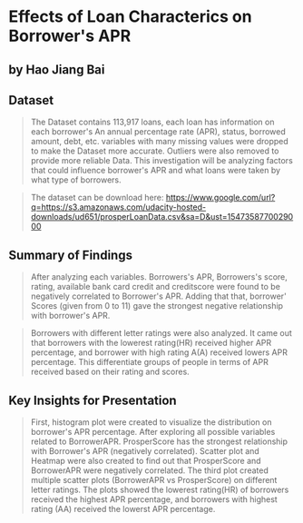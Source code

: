 
# Effects of Loan Characterics on Borrower's APR
## by Hao Jiang Bai
 

## Dataset

> The Dataset contains 113,917 loans, each loan has information on each borrower's An annual percentage rate (APR), status, borrowed amount, debt, etc. variables with many missing values were dropped to make the Dataset more accurate. Outliers were also removed to provide more reliable Data.
This investigation will be analyzing factors that could influence borrower's APR and what loans were taken by what type of borrowers.

> The dataset can be download here: https://www.google.com/url?q=https://s3.amazonaws.com/udacity-hosted-downloads/ud651/prosperLoanData.csv&sa=D&ust=1547358770029000
 

## Summary of Findings

> After analyzing each variables. Borrowers's APR, Borrowers's score, rating, available bank card credit and creditscore were found to be negatively correlated to Borrower's APR. Adding that that, borrower' Scores (given from 0 to 11) gave the strongest negative relationship with borrower's APR.

> Borrowers with different letter ratings were also analyzed. It came out that borrowers with the lowerest rating(HR) received higher APR percentage, and borrower with high rating A(A) received lowers APR percentage. This differentiate groups of people in terms of APR received based on their rating and scores.

 

## Key Insights for Presentation

> First, histogram plot were created to visualize the distribution on borrower's APR percentage.  After exploring all possible variables related to BorrowerAPR. ProsperScore has the strongest relationship with Borrower's APR (negatively correlated). Scatter plot and Heatmap were also created to find out that ProsperScore and BorrowerAPR were negatively correlated. The third plot created multiple scatter plots (BorrowerAPR vs ProsperScore) on different letter ratings. The plots showed the lowerest rating(HR) of borrowers received the highest APR percentage, and borrowers with highest rating (AA) received the lowerst APR percentage. 

